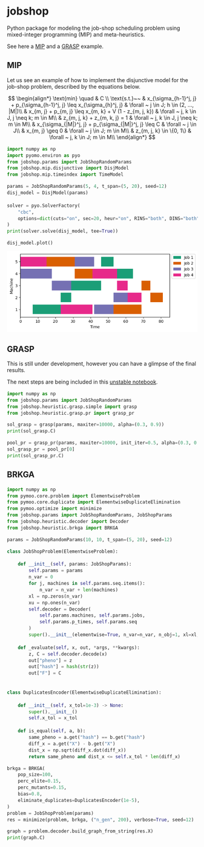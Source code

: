 # jobshop 
Python package for modeling the job-shop scheduling problem using mixed-integer programming (MIP) and meta-heuristics.

See here a [MIP](#mip) and a [GRASP](#grasp) example.

## MIP

Let us see an example of how to implement the disjunctive model for the job-shop problem, described by the equations below.

$$
\begin{align*}
    \text{min} \quad & C \\
    \text{s.t.}~~ & x_{\sigma_{h-1}^j, j} + p_{\sigma_{h-1}^j, j} \leq x_{\sigma_{h}^j, j}
        & \forall ~ j \in J; h \in (2, ..., |M|)\\
    & x_{m, j} + p_{m, j} \leq x_{m, k} + V (1 - z_{m, j, k})
        & \forall ~ j, k \in J, j \neq k; m \in M\\
    & z_{m, j, k} + z_{m, k, j} = 1
        & \forall ~ j, k \in J, j \neq k; m \in M\\
    & x_{\sigma_{|M|}^j, j} + p_{\sigma_{|M|}^j, j} \leq C
        & \forall ~ j \in J\\
    & x_{m, j} \geq 0 & \forall ~ j \in J; m \in M\\
    & z_{m, j, k} \in \{0, 1\} & \forall ~ j, k \in J; m \in M\\
\end{align*}
$$

```python
import numpy as np
import pyomo.environ as pyo
from jobshop.params import JobShopRandomParams
from jobshop.mip.disjunctive import DisjModel
from jobshop.mip.timeindex import TimeModel
```

```python
params = JobShopRandomParams(5, 4, t_span=(5, 20), seed=12)
disj_model = DisjModel(params)

solver = pyo.SolverFactory(
    "cbc", 
    options=dict(cuts="on", sec=20, heur="on", RINS="both", DINS="both"),
)
print(solver.solve(disj_model, tee=True))
```

```python
disj_model.plot()
```

![jobshop_plot](./data/jobshop_plot.png)


## GRASP

This is still under development, however you can have a glimpse of the final results.

The next steps are being included in this [unstable notebook](./notebooks/test_grasp.ipynb).

```python
import numpy as np
from jobshop.params import JobShopRandomParams
from jobshop.heuristic.grasp.simple import grasp
from jobshop.heuristic.grasp.pr import grasp_pr
```

```python
sol_grasp = grasp(params, maxiter=10000, alpha=(0.3, 0.9))
print(sol_grasp.C)
```

```python
pool_pr = grasp_pr(params, maxiter=10000, init_iter=0.5, alpha=(0.3, 0.9), maxpool=20)
sol_grasp_pr = pool_pr[0]
print(sol_grasp_pr.C)
```

## BRKGA

```python
import numpy as np
from pymoo.core.problem import ElementwiseProblem
from pymoo.core.duplicate import ElementwiseDuplicateElimination
from pymoo.optimize import minimize
from jobshop.params import JobShopRandomParams, JobShopParams
from jobshop.heuristic.decoder import Decoder
from jobshop.heuristic.brkga import BRKGA
```

```python
params = JobShopRandomParams(10, 10, t_span=(5, 20), seed=12)
```

```python
class JobShopProblem(ElementwiseProblem):
    
    def __init__(self, params: JobShopParams):
        self.params = params
        n_var = 0
        for j, machines in self.params.seq.items():
            n_var = n_var + len(machines)
        xl = np.zeros(n_var)
        xu = np.ones(n_var)
        self.decoder = Decoder(
            self.params.machines, self.params.jobs,
            self.params.p_times, self.params.seq
        )
        super().__init__(elementwise=True, n_var=n_var, n_obj=1, xl=xl, xu=xu)
    
    def _evaluate(self, x, out, *args, **kwargs):
        z, C = self.decoder.decode(x)
        out["pheno"] = z
        out["hash"] = hash(str(z))
        out["F"] = C


class DuplicatesEncoder(ElementwiseDuplicateElimination):
    
    def __init__(self, x_tol=1e-3) -> None:
        super().__init__()
        self.x_tol = x_tol

    def is_equal(self, a, b):
        same_pheno = a.get("hash") == b.get("hash")
        diff_x = a.get("X") - b.get("X")
        dist_x = np.sqrt(diff_x.dot(diff_x))
        return same_pheno and dist_x <= self.x_tol * len(diff_x)
```

```python
brkga = BRKGA(
    pop_size=100,
    perc_elite=0.15,
    perc_mutants=0.15,
    bias=0.8,
    eliminate_duplicates=DuplicatesEncoder(1e-5),
)
problem = JobShopProblem(params)
res = minimize(problem, brkga, ("n_gen", 200), verbose=True, seed=12)
```

```python
graph = problem.decoder.build_graph_from_string(res.X)
print(graph.C)
```
